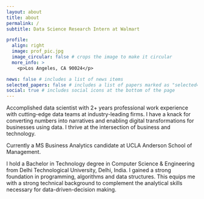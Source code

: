 ```yaml
---
layout: about
title: about
permalink: /
subtitle: Data Science Research Intern at Walmart

profile:
  align: right
  image: prof_pic.jpg
  image_circular: false # crops the image to make it circular
  more_info: >
    <p>Los Angeles, CA 90024</p>

news: false # includes a list of news items
selected_papers: false # includes a list of papers marked as "selected={true}"
social: true # includes social icons at the bottom of the page
---
```


Accomplished data scientist with 2+ years professional work experience with cutting-edge data teams at industry-leading firms. I have a knack for converting numbers into narratives and enabling digital transformations for businesses using data. I thrive at the intersection of business and technology.

Currently a MS Business Analytics candidate at UCLA Anderson School of Management.

I hold a Bachelor in Technology degree in Computer Science & Engineering from Delhi Technological University, Delhi, India. I gained a strong foundation in programming, algorithms and data structures. This equips me with a strong technical background to complement the analytical skills necessary for data-driven-decision making.
